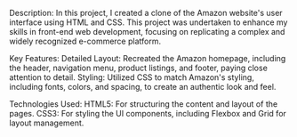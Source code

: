 Description:
In this project, I created a clone of the Amazon website's user interface using HTML and CSS. This project was undertaken to enhance my skills in front-end web development, focusing on replicating a complex and widely recognized e-commerce platform.

Key Features:
Detailed Layout: Recreated the Amazon homepage, including the header, navigation menu, product listings, and footer, paying close attention to detail.
Styling: Utilized CSS to match Amazon's styling, including fonts, colors, and spacing, to create an authentic look and feel.

Technologies Used:
HTML5: For structuring the content and layout of the pages.
CSS3: For styling the UI components, including Flexbox and Grid for layout management.
